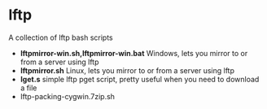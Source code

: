 lftp
====

A collection of lftp bash scripts

* **lftpmirror-win.sh,lftpmirror-win.bat** Windows, lets you mirror to or from a server using lftp 
* **lftpmirror.sh** Linux, lets you mirror to or from a server using lftp 
* **lget.s** simple lftp pget script, pretty useful when you need to download a file
* lftp-packing-cygwin.7zip.sh
